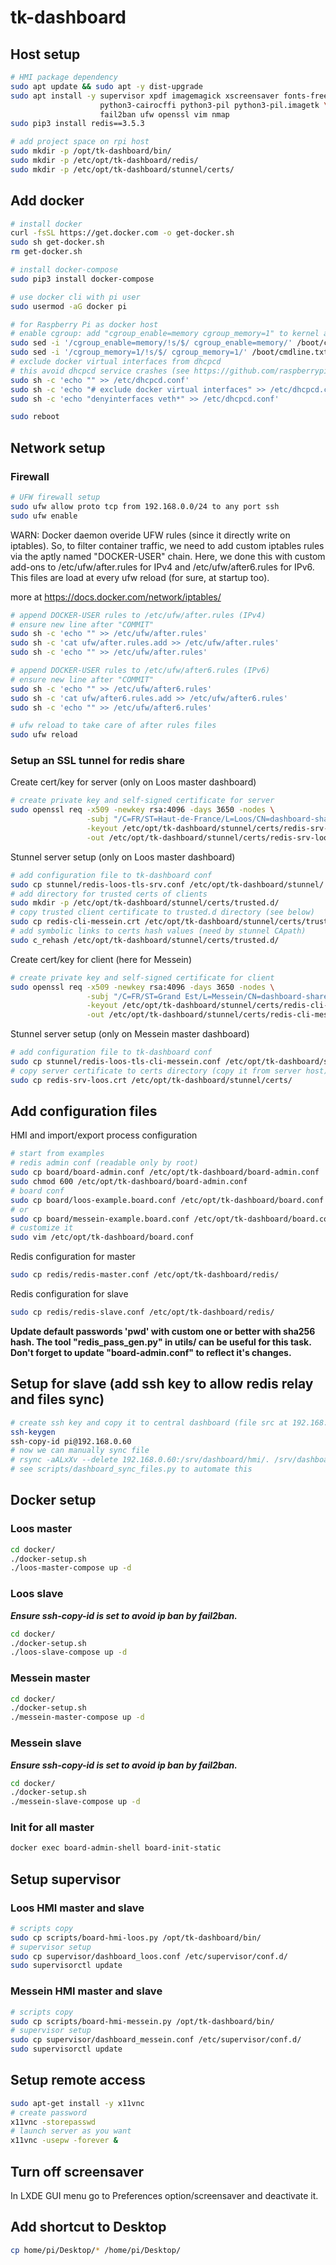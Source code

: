 # tk-dashboard

## Host setup

```bash
# HMI package dependency
sudo apt update && sudo apt -y dist-upgrade
sudo apt install -y supervisor xpdf imagemagick xscreensaver fonts-freefont-ttf \
                    python3-cairocffi python3-pil python3-pil.imagetk \
                    fail2ban ufw openssl vim nmap
sudo pip3 install redis==3.5.3

# add project space on rpi host
sudo mkdir -p /opt/tk-dashboard/bin/
sudo mkdir -p /etc/opt/tk-dashboard/redis/
sudo mkdir -p /etc/opt/tk-dashboard/stunnel/certs/
```

## Add docker

```bash
# install docker
curl -fsSL https://get.docker.com -o get-docker.sh
sudo sh get-docker.sh
rm get-docker.sh

# install docker-compose
sudo pip3 install docker-compose

# use docker cli with pi user
sudo usermod -aG docker pi

# for Raspberry Pi as docker host
# enable cgroup: add "cgroup_enable=memory cgroup_memory=1" to kernel args
sudo sed -i '/cgroup_enable=memory/!s/$/ cgroup_enable=memory/' /boot/cmdline.txt
sudo sed -i '/cgroup_memory=1/!s/$/ cgroup_memory=1/' /boot/cmdline.txt
# exclude docker virtual interfaces from dhcpcd
# this avoid dhcpcd service crashes (see https://github.com/raspberrypi/linux/issues/4092/)
sudo sh -c 'echo "" >> /etc/dhcpcd.conf'
sudo sh -c 'echo "# exclude docker virtual interfaces" >> /etc/dhcpcd.conf'
sudo sh -c 'echo "denyinterfaces veth*" >> /etc/dhcpcd.conf'

sudo reboot
```

## Network setup

### Firewall

```bash
# UFW firewall setup
sudo ufw allow proto tcp from 192.168.0.0/24 to any port ssh
sudo ufw enable
```

WARN: Docker daemon overide UFW rules (since it directly write on iptables). So, to filter container traffic, we need to add custom iptables rules via the aptly named "DOCKER-USER" chain. Here, we done this with custom add-ons to /etc/ufw/after.rules for IPv4 and /etc/ufw/after6.rules for IPv6. This files are load at every ufw reload (for sure, at startup too).

more at  https://docs.docker.com/network/iptables/

```bash
# append DOCKER-USER rules to /etc/ufw/after.rules (IPv4)
# ensure new line after "COMMIT"
sudo sh -c 'echo "" >> /etc/ufw/after.rules'
sudo sh -c 'cat ufw/after.rules.add >> /etc/ufw/after.rules'
sudo sh -c 'echo "" >> /etc/ufw/after.rules'
```

```bash
# append DOCKER-USER rules to /etc/ufw/after6.rules (IPv6)
# ensure new line after "COMMIT"
sudo sh -c 'echo "" >> /etc/ufw/after6.rules'
sudo sh -c 'cat ufw/after6.rules.add >> /etc/ufw/after6.rules'
sudo sh -c 'echo "" >> /etc/ufw/after6.rules'
```

```bash
# ufw reload to take care of after rules files
sudo ufw reload
```

### Setup an SSL tunnel for redis share

Create cert/key for server (only on Loos master dashboard)

```bash
# create private key and self-signed certificate for server
sudo openssl req -x509 -newkey rsa:4096 -days 3650 -nodes \
                 -subj "/C=FR/ST=Haut-de-France/L=Loos/CN=dashboard-share" \
                 -keyout /etc/opt/tk-dashboard/stunnel/certs/redis-srv-loos.key \
                 -out /etc/opt/tk-dashboard/stunnel/certs/redis-srv-loos.crt
```

Stunnel server setup (only on Loos master dashboard)

```bash
# add configuration file to tk-dashboard conf
sudo cp stunnel/redis-loos-tls-srv.conf /etc/opt/tk-dashboard/stunnel/
# add directory for trusted certs of clients
sudo mkdir -p /etc/opt/tk-dashboard/stunnel/certs/trusted.d/
# copy trusted client certificate to trusted.d directory (see below)
sudo cp redis-cli-messein.crt /etc/opt/tk-dashboard/stunnel/certs/trusted.d/
# add symbolic links to certs hash values (need by stunnel CApath)
sudo c_rehash /etc/opt/tk-dashboard/stunnel/certs/trusted.d/
```

Create cert/key for client (here for Messein)

```bash
# create private key and self-signed certificate for client
sudo openssl req -x509 -newkey rsa:4096 -days 3650 -nodes \
                 -subj "/C=FR/ST=Grand Est/L=Messein/CN=dashboard-share" \
                 -keyout /etc/opt/tk-dashboard/stunnel/certs/redis-cli-messein.key \
                 -out /etc/opt/tk-dashboard/stunnel/certs/redis-cli-messein.crt
```

Stunnel server setup (only on Messein master dashboard)

```bash
# add configuration file to tk-dashboard conf
sudo cp stunnel/redis-loos-tls-cli-messein.conf /etc/opt/tk-dashboard/stunnel/
# copy server certificate to certs directory (copy it from server host)
sudo cp redis-srv-loos.crt /etc/opt/tk-dashboard/stunnel/certs/
```

## Add configuration files

HMI and import/export process configuration

```bash
# start from examples
# redis admin conf (readable only by root)
sudo cp board/board-admin.conf /etc/opt/tk-dashboard/board-admin.conf
sudo chmod 600 /etc/opt/tk-dashboard/board-admin.conf
# board conf
sudo cp board/loos-example.board.conf /etc/opt/tk-dashboard/board.conf
# or
sudo cp board/messein-example.board.conf /etc/opt/tk-dashboard/board.conf
# customize it
sudo vim /etc/opt/tk-dashboard/board.conf
```

Redis configuration for master

```bash
sudo cp redis/redis-master.conf /etc/opt/tk-dashboard/redis/
```

Redis configuration for slave

```bash
sudo cp redis/redis-slave.conf /etc/opt/tk-dashboard/redis/
```

**Update default passwords 'pwd' with custom one or better with sha256 hash.
The tool "redis_pass_gen.py" in utils/ can be useful for this task.
Don't forget to update "board-admin.conf" to reflect it's changes.**

## Setup for slave (add ssh key to allow redis relay and files sync)

```bash
# create ssh key and copy it to central dashboard (file src at 192.168.0.60)
ssh-keygen
ssh-copy-id pi@192.168.0.60
# now we can manually sync file
# rsync -aALxXv --delete 192.168.0.60:/srv/dashboard/hmi/. /srv/dashboard/hmi/.
# see scripts/dashboard_sync_files.py to automate this
```

## Docker setup

### Loos master

```bash
cd docker/
./docker-setup.sh
./loos-master-compose up -d
```

### Loos slave

***Ensure ssh-copy-id is set to avoid ip ban by fail2ban.***

```bash
cd docker/
./docker-setup.sh
./loos-slave-compose up -d
```

### Messein master

```bash
cd docker/
./docker-setup.sh
./messein-master-compose up -d
```

### Messein slave

***Ensure ssh-copy-id is set to avoid ip ban by fail2ban.***

```bash
cd docker/
./docker-setup.sh
./messein-slave-compose up -d
```

### Init for all master


```bash
docker exec board-admin-shell board-init-static
```

## Setup supervisor

### Loos HMI master and slave

```bash
# scripts copy
sudo cp scripts/board-hmi-loos.py /opt/tk-dashboard/bin/
# supervisor setup
sudo cp supervisor/dashboard_loos.conf /etc/supervisor/conf.d/
sudo supervisorctl update
```

### Messein HMI master and slave

```bash
# scripts copy
sudo cp scripts/board-hmi-messein.py /opt/tk-dashboard/bin/
# supervisor setup
sudo cp supervisor/dashboard_messein.conf /etc/supervisor/conf.d/
sudo supervisorctl update
```

## Setup remote access

```bash
sudo apt-get install -y x11vnc
# create password
x11vnc -storepasswd
# launch server as you want
x11vnc -usepw -forever &
```

## Turn off screensaver

In LXDE GUI menu go to Preferences option/screensaver and deactivate it.

## Add shortcut to Desktop

```bash
cp home/pi/Desktop/* /home/pi/Desktop/
```
